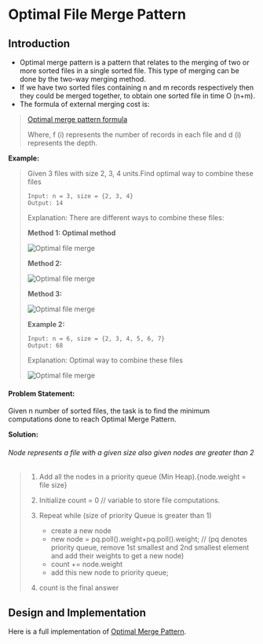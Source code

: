 # Optimal File Merge Pattern

## Introduction

- Optimal merge pattern is a pattern that relates to the merging of two or more sorted files in a single sorted file. This type of merging can be done by the two-way merging method.
- If we have two sorted files containing n and m records respectively then they could be merged together, to obtain one sorted file in time O (n+m).
- The formula of external merging cost is:
> [Optimal merge pattern formula](/assets/optimal-merge-pattern.webp)
> 
> Where, f (i) represents the number of records in each file and d (i) represents the depth.

**Example:**

> Given 3 files with size 2, 3, 4 units.Find optimal way to combine these files
> 
>     Input: n = 3, size = {2, 3, 4}
>     Output: 14
>
> Explanation: There are different ways to combine these files:
>
> **Method 1: Optimal method**
> 
> ![Optimal file merge](/assets/optimal-merge-pattern1.jpg)
>
> **Method 2:**
> 
> ![Optimal file merge](/assets/optimal-merge-pattern2.jpg)
>
> **Method 3:**
> 
> ![Optimal file merge](/assets/optimal-merge-pattern3.jpg)
>
>
> **Example 2:**
> 
>     Input: n = 6, size = {2, 3, 4, 5, 6, 7}
>     Output: 68
>
> Explanation: Optimal way to combine these files
> 
> ![Optimal file merge](/assets/optimal-merge-pattern4.jpg)


#### Problem Statement:

Given n number of sorted files, the task is to find the minimum computations done to reach Optimal Merge Pattern.

**Solution:**
###### Node represents a file with a given size also given nodes are greater than 2

> 1. Add all the nodes in a priority queue (Min Heap).{node.weight = file size}
> 
> 2. Initialize count = 0 // variable to store file computations.
> 
> 3. Repeat while (size of priority Queue is greater than 1)
>
>     - create a new node 
>     - new node = pq.poll().weight+pq.poll().weight;
>     //  (pq denotes priority queue, remove 1st smallest and 2nd smallest element and add their weights to get a new node)
>     - count += node.weight
>     - add this new node to priority queue;
>
> 4. count is the final answer


## Design and Implementation

Here is a full implementation of [Optimal Merge Pattern](https://github.com/tabassum-khan/Data-Structures-and-Algorithms/blob/master/greedyAlgo/OptimalMergePattern.java).




